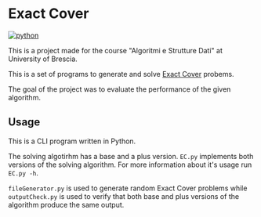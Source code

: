 # Exact Cover
[![python](https://img.shields.io/badge/Python-3.9-3776AB.svg?style=flat&logo=python&logoColor=white)](https://www.python.org)

This is a project made for the course "Algoritmi e Strutture Dati" at University of Brescia.

This is a set of programs to generate and solve [Exact Cover](https://en.wikipedia.org/wiki/Exact_cover) probems.

The goal of the project was to evaluate the performance of the given algorithm.

## Usage

This is a CLI program written in Python. 

The solving algotirhm has a base and a plus version. `EC.py` implements both versions of the solving algorithm. For more information about it's usage run `EC.py -h`.

`fileGenerator.py` is used to generate random Exact Cover problems while `outputCheck.py` is used to verify that both base and plus versions of the algorithm produce the same output.

